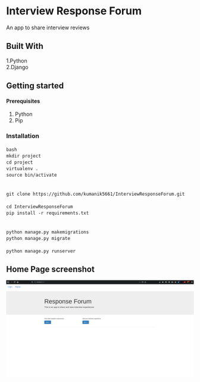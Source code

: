 <h1>Interview Response Forum</h1>
An app to share interview reviews

<h2>Built With</h2>
1.Python<br>
2.Django

<h2>Getting started</h2>
<h4>Prerequisites</h4>

1. Python
2. Pip

<h3>Installation</h3>
<code>bash<br>mkdir project
cd project<br>virtualenv .<br>source bin/activate<br><br>
git clone https://github.com/kumanik5661/InterviewResponseForum.git<br><br>cd InterviewResponseForum<br>pip install -r requirements.txt<br><br>
python manage.py makemigrations<br>python manage.py migrate<br><br>python manage.py runserver
</code>
<h2>Home Page screenshot</h2>
<img src="static/images/home_page.png"</img>

